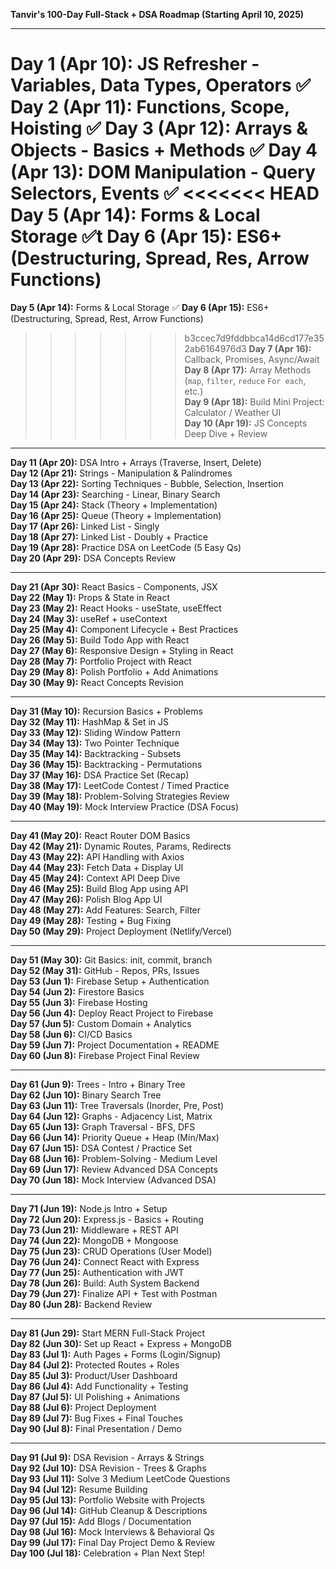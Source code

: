 **Tanvir's 100-Day Full-Stack + DSA Roadmap (Starting April 10, 2025)**

---

**Day 1 (Apr 10):** JS Refresher - Variables, Data Types, Operators  ✅
**Day 2 (Apr 11):** Functions, Scope, Hoisting ✅
**Day 3 (Apr 12):** Arrays & Objects - Basics + Methods  ✅
**Day 4 (Apr 13):** DOM Manipulation - Query Selectors, Events  ✅
<<<<<<< HEAD
**Day 5 (Apr 14):** Forms & Local Storage  ✅t
**Day 6 (Apr 15):** ES6+ (Destructuring, Spread, Res, Arrow Functions)  
=======
**Day 5 (Apr 14):** Forms & Local Storage  ✅
**Day 6 (Apr 15):** ES6+ (Destructuring, Spread, Rest, Arrow Functions)  
>>>>>>> b3ccec7d9fddbbca14d6cd177e352ab6164976d3
**Day 7 (Apr 16):** Callback, Promises, Async/Await  
**Day 8 (Apr 17):** Array Methods (`map`, `filter`, `reduce` `For each`, etc.)  
**Day 9 (Apr 18):** Build Mini Project: Calculator / Weather UI  
**Day 10 (Apr 19):** JS Concepts Deep Dive + Review

---

**Day 11 (Apr 20):** DSA Intro + Arrays (Traverse, Insert, Delete)  
**Day 12 (Apr 21):** Strings - Manipulation & Palindromes  
**Day 13 (Apr 22):** Sorting Techniques - Bubble, Selection, Insertion  
**Day 14 (Apr 23):** Searching - Linear, Binary Search  
**Day 15 (Apr 24):** Stack (Theory + Implementation)  
**Day 16 (Apr 25):** Queue (Theory + Implementation)  
**Day 17 (Apr 26):** Linked List - Singly  
**Day 18 (Apr 27):** Linked List - Doubly + Practice  
**Day 19 (Apr 28):** Practice DSA on LeetCode (5 Easy Qs)  
**Day 20 (Apr 29):** DSA Concepts Review

---

**Day 21 (Apr 30):** React Basics - Components, JSX  
**Day 22 (May 1):** Props & State in React  
**Day 23 (May 2):** React Hooks - useState, useEffect  
**Day 24 (May 3):** useRef + useContext  
**Day 25 (May 4):** Component Lifecycle + Best Practices  
**Day 26 (May 5):** Build Todo App with React  
**Day 27 (May 6):** Responsive Design + Styling in React  
**Day 28 (May 7):** Portfolio Project with React  
**Day 29 (May 8):** Polish Portfolio + Add Animations  
**Day 30 (May 9):** React Concepts Revision

---

**Day 31 (May 10):** Recursion Basics + Problems  
**Day 32 (May 11):** HashMap & Set in JS  
**Day 33 (May 12):** Sliding Window Pattern  
**Day 34 (May 13):** Two Pointer Technique  
**Day 35 (May 14):** Backtracking - Subsets  
**Day 36 (May 15):** Backtracking - Permutations  
**Day 37 (May 16):** DSA Practice Set (Recap)  
**Day 38 (May 17):** LeetCode Contest / Timed Practice  
**Day 39 (May 18):** Problem-Solving Strategies Review  
**Day 40 (May 19):** Mock Interview Practice (DSA Focus)

---

**Day 41 (May 20):** React Router DOM Basics  
**Day 42 (May 21):** Dynamic Routes, Params, Redirects  
**Day 43 (May 22):** API Handling with Axios  
**Day 44 (May 23):** Fetch Data + Display UI  
**Day 45 (May 24):** Context API Deep Dive  
**Day 46 (May 25):** Build Blog App using API  
**Day 47 (May 26):** Polish Blog App UI  
**Day 48 (May 27):** Add Features: Search, Filter  
**Day 49 (May 28):** Testing + Bug Fixing  
**Day 50 (May 29):** Project Deployment (Netlify/Vercel)

---

**Day 51 (May 30):** Git Basics: init, commit, branch  
**Day 52 (May 31):** GitHub - Repos, PRs, Issues  
**Day 53 (Jun 1):** Firebase Setup + Authentication  
**Day 54 (Jun 2):** Firestore Basics  
**Day 55 (Jun 3):** Firebase Hosting  
**Day 56 (Jun 4):** Deploy React Project to Firebase  
**Day 57 (Jun 5):** Custom Domain + Analytics  
**Day 58 (Jun 6):** CI/CD Basics  
**Day 59 (Jun 7):** Project Documentation + README  
**Day 60 (Jun 8):** Firebase Project Final Review

---

**Day 61 (Jun 9):** Trees - Intro + Binary Tree  
**Day 62 (Jun 10):** Binary Search Tree  
**Day 63 (Jun 11):** Tree Traversals (Inorder, Pre, Post)  
**Day 64 (Jun 12):** Graphs - Adjacency List, Matrix  
**Day 65 (Jun 13):** Graph Traversal - BFS, DFS  
**Day 66 (Jun 14):** Priority Queue + Heap (Min/Max)  
**Day 67 (Jun 15):** DSA Contest / Practice Set  
**Day 68 (Jun 16):** Problem-Solving - Medium Level  
**Day 69 (Jun 17):** Review Advanced DSA Concepts  
**Day 70 (Jun 18):** Mock Interview (Advanced DSA)

---

**Day 71 (Jun 19):** Node.js Intro + Setup  
**Day 72 (Jun 20):** Express.js - Basics + Routing  
**Day 73 (Jun 21):** Middleware + REST API  
**Day 74 (Jun 22):** MongoDB + Mongoose  
**Day 75 (Jun 23):** CRUD Operations (User Model)  
**Day 76 (Jun 24):** Connect React with Express  
**Day 77 (Jun 25):** Authentication with JWT  
**Day 78 (Jun 26):** Build: Auth System Backend  
**Day 79 (Jun 27):** Finalize API + Test with Postman  
**Day 80 (Jun 28):** Backend Review

---

**Day 81 (Jun 29):** Start MERN Full-Stack Project  
**Day 82 (Jun 30):** Set up React + Express + MongoDB  
**Day 83 (Jul 1):** Auth Pages + Forms (Login/Signup)  
**Day 84 (Jul 2):** Protected Routes + Roles  
**Day 85 (Jul 3):** Product/User Dashboard  
**Day 86 (Jul 4):** Add Functionality + Testing  
**Day 87 (Jul 5):** UI Polishing + Animations  
**Day 88 (Jul 6):** Project Deployment  
**Day 89 (Jul 7):** Bug Fixes + Final Touches  
**Day 90 (Jul 8):** Final Presentation / Demo

---

**Day 91 (Jul 9):** DSA Revision - Arrays & Strings  
**Day 92 (Jul 10):** DSA Revision - Trees & Graphs  
**Day 93 (Jul 11):** Solve 3 Medium LeetCode Questions  
**Day 94 (Jul 12):** Resume Building  
**Day 95 (Jul 13):** Portfolio Website with Projects  
**Day 96 (Jul 14):** GitHub Cleanup & Descriptions  
**Day 97 (Jul 15):** Add Blogs / Documentation  
**Day 98 (Jul 16):** Mock Interviews & Behavioral Qs  
**Day 99 (Jul 17):** Final Day Project Demo & Review  
**Day 100 (Jul 18):** Celebration + Plan Next Step!
